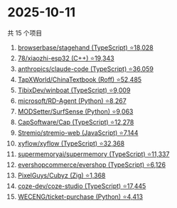 # 2025-10-11

共 15 个项目

<!-- BEGIN GITHUB -->
<!-- 最后更新时间 2025-10-11 06:08:10 +0800 -->
1. [browserbase/stagehand (TypeScript) ⭐18,028](https://github.com/browserbase/stagehand)
1. [78/xiaozhi-esp32 (C++) ⭐19,343](https://github.com/78/xiaozhi-esp32)
1. [anthropics/claude-code (TypeScript) ⭐36,059](https://github.com/anthropics/claude-code)
1. [TapXWorld/ChinaTextbook (Roff) ⭐52,485](https://github.com/TapXWorld/ChinaTextbook)
1. [TibixDev/winboat (TypeScript) ⭐9,009](https://github.com/TibixDev/winboat)
1. [microsoft/RD-Agent (Python) ⭐8,267](https://github.com/microsoft/RD-Agent)
1. [MODSetter/SurfSense (Python) ⭐9,063](https://github.com/MODSetter/SurfSense)
1. [CapSoftware/Cap (TypeScript) ⭐12,278](https://github.com/CapSoftware/Cap)
1. [Stremio/stremio-web (JavaScript) ⭐7,144](https://github.com/Stremio/stremio-web)
1. [xyflow/xyflow (TypeScript) ⭐32,368](https://github.com/xyflow/xyflow)
1. [supermemoryai/supermemory (TypeScript) ⭐11,337](https://github.com/supermemoryai/supermemory)
1. [evershopcommerce/evershop (TypeScript) ⭐6,126](https://github.com/evershopcommerce/evershop)
1. [PixelGuys/Cubyz (Zig) ⭐1,368](https://github.com/PixelGuys/Cubyz)
1. [coze-dev/coze-studio (TypeScript) ⭐17,445](https://github.com/coze-dev/coze-studio)
1. [WECENG/ticket-purchase (Python) ⭐4,413](https://github.com/WECENG/ticket-purchase)
<!-- END GITHUB -->